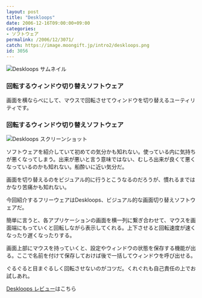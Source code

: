 ```yaml
---
layout: post
title: "Deskloops"
date: 2006-12-16T09:00:00+09:00
categories:
- ソフトウェア
permalink: /2006/12/3071/
catch: https://image.moongift.jp/intro2/deskloops.png
id: 3056
---
```

 ![Deskloops サムネイル](https://image.moongift.jp/intro2/deskloops.t.png "Deskloops サムネイル")
  

### 回転するウィンドウ切り替えソフトウェア
  
画面を横ならべにして、マウスで回転させてウィンドウを切り替えるユーティリティです。  
<!--more-->  

### 回転するウィンドウ切り替えソフトウェア
  

![Deskloops スクリーンショット](https://image.moongift.jp/intro2/deskloops.png "Deskloops スクリーンショット")

  

ソフトウェアを紹介していて初めての気分かも知れない。使っている内に気持ちが悪くなってしまう。出来が悪いと言う意味ではない、むしろ出来が良くて悪くなっているのかも知れない。船酔いに近い気分だ。

  

画面を切り替えるのをビジュアル的に行うとこうなるのだろうが、慣れるまではかなり苦痛かも知れない。

  

今回紹介するフリーウェアはDeskloops、ビジュアル的な画面切り替えソフトウェアだ。

  

簡単に言うと、各アプリケーションの画面を横一列に繋ぎ合わせて、マウスを画面端にもっていくと回転しながら表示してくれる。上下させると回転速度が速くなったり遅くなったりする。

  

画面上部にマウスを持っていくと、設定やウィンドウの状態を保存する機能が出る。ここで名前を付けて保存しておけば後で一括してウィンドウを呼び出せる。

  

ぐるぐると目まぐるしく回転させないのがコツだ。くれぐれも自己責任の上でお試しあれ。

  

[Deskloops レビュー](http://fw.moongift.jp/review/i-3073.html)はこちら

